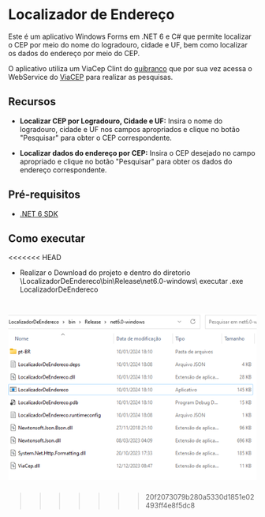 # Localizador de Endereço

Este é um aplicativo Windows Forms em .NET 6 e C# que permite localizar o CEP por meio do nome do logradouro, cidade e UF, bem como localizar os dados 
do endereço por meio do CEP. <br>

O aplicativo utiliza um ViaCep Clint do [guibranco](https://guibranco.github.io/ViaCEP/) que por sua vez acessa o WebService do [ViaCEP](https://viacep.com.br/) para realizar as pesquisas.

## Recursos

- **Localizar CEP por Logradouro, Cidade e UF:** Insira o nome do logradouro, cidade e UF nos campos apropriados e clique no botão "Pesquisar" para obter o CEP correspondente.

- **Localizar dados do endereço por CEP:** Insira o CEP desejado no campo apropriado e clique no botão "Pesquisar" para obter os dados do endereço correspondente.

## Pré-requisitos

- [.NET 6 SDK](https://dotnet.microsoft.com/download/dotnet/6.0)

## Como executar
<<<<<<< HEAD
 - Realizar o Download do projeto e dentro do diretorio \LocalizadorDeEndereco\bin\Release\net6.0-windows\ executar .exe LocalizadorDeEndereco

 ![](Imagens/01.png)
=======
>>>>>>> 20f2073079b280a5330d1851e02493ff4e8f5dc8
